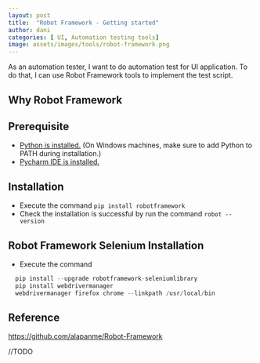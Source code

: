 ```yaml
---
layout: post
title:  "Robot Framework - Getting started"
author: dani
categories: [ UI, Automation testing tools]
image: assets/images/tools/robot-framework.png
---
```


As an automation tester, I want to do automation test for UI application. To do that, I can use Robot Framework tools to implement the test script.

## Why Robot Framework

## Prerequisite

- [Python is installed.](https://www.python.org/downloads/) (On Windows machines, make sure to add Python to PATH during installation.)
- [Pycharm IDE is installed.](https://www.jetbrains.com/pycharm/download/#section=windows)
  
## Installation

- Execute the command `pip install robotframework`
- Check the installation is successful by run the command `robot --version`

## Robot Framework Selenium Installation

- Execute the command
  
```js
  pip install --upgrade robotframework-seleniumlibrary
  pip install webdrivermanager
  webdrivermanager firefox chrome --linkpath /usr/local/bin
```

## Reference

<https://github.com/alapanme/Robot-Framework>

//TODO

